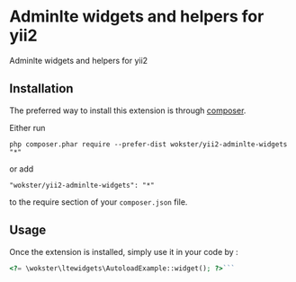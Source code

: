 Adminlte widgets and helpers for yii2
=====================================
Adminlte widgets and helpers for yii2

Installation
------------

The preferred way to install this extension is through [composer](http://getcomposer.org/download/).

Either run

```
php composer.phar require --prefer-dist wokster/yii2-adminlte-widgets "*"
```

or add

```
"wokster/yii2-adminlte-widgets": "*"
```

to the require section of your `composer.json` file.


Usage
-----

Once the extension is installed, simply use it in your code by  :

```php
<?= \wokster\ltewidgets\AutoloadExample::widget(); ?>```